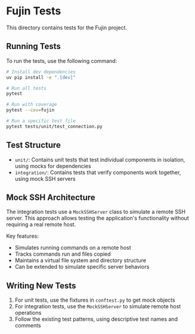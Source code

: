 # Fujin Tests

This directory contains tests for the Fujin project.

## Running Tests

To run the tests, use the following command:

```bash
# Install dev dependencies
uv pip install -e ".[dev]"

# Run all tests
pytest

# Run with coverage
pytest --cov=fujin

# Run a specific test file
pytest tests/unit/test_connection.py
```

## Test Structure

- `unit/`: Contains unit tests that test individual components in isolation, using mocks for dependencies
- `integration/`: Contains tests that verify components work together, using mock SSH servers

## Mock SSH Architecture

The integration tests use a `MockSSHServer` class to simulate a remote SSH server. This approach allows testing the application's functionality without requiring a real remote host.

Key features:
- Simulates running commands on a remote host
- Tracks commands run and files copied
- Maintains a virtual file system and directory structure
- Can be extended to simulate specific server behaviors

## Writing New Tests

1. For unit tests, use the fixtures in `conftest.py` to get mock objects
2. For integration tests, use the `MockSSHServer` to simulate remote host operations
3. Follow the existing test patterns, using descriptive test names and comments